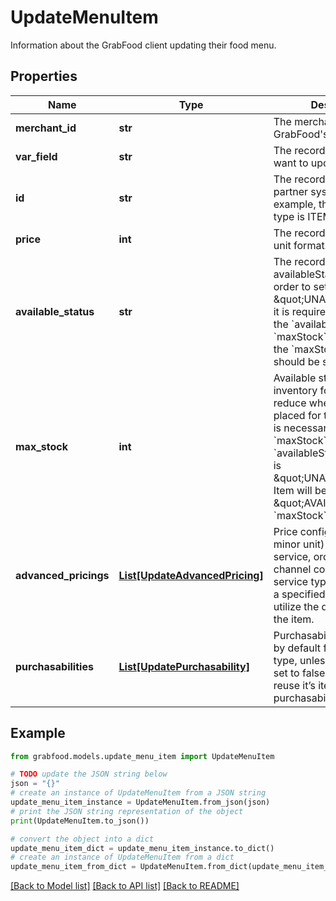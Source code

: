 # UpdateMenuItem

Information about the GrabFood client updating their food menu. 

## Properties

Name | Type | Description | Notes
------------ | ------------- | ------------- | -------------
**merchant_id** | **str** | The merchant&#39;s ID that is in GrabFood&#39;s database. | 
**var_field** | **str** | The record type that you want to update. | 
**id** | **str** | The record&#39;s ID on the partner system. For example, the item id in case type is ITEM. | 
**price** | **int** | The record&#39;s price in minor unit format. | [optional] 
**available_status** | **str** | The record&#39;s availableStatus.   Note: In order to set an item as \&quot;UNAVAILABLE\&quot;, it is required to update both the &#x60;availableStatus&#x60; and &#x60;maxStock&#x60; fields, whereby the &#x60;maxStock&#x60; value should be set to 0.  | [optional] 
**max_stock** | **int** | Available stocks under inventory for this item. Auto reduce when there is order placed for this item.  Note: It is necessary to set &#x60;maxStock&#x60; to 0 if the &#x60;availableStatus&#x60; of the item is \&quot;UNAVAILABLE\&quot;. Item will be set to \&quot;AVAILABLE\&quot; if &#x60;maxStock&#x60; &gt; 0.  | [optional] 
**advanced_pricings** | [**List[UpdateAdvancedPricing]**](UpdateAdvancedPricing.md) | Price configuration (in minor unit) for different service, order type and channel combination. If a service type does not have a specified price, it will utilize the default price of the item.  | [optional] 
**purchasabilities** | [**List[UpdatePurchasability]**](UpdatePurchasability.md) | Purchasability is set to true by default for all service type, unless it is explicitly set to false. Modifier will reuse it’s item’s purchasability.  | [optional] 

## Example

```python
from grabfood.models.update_menu_item import UpdateMenuItem

# TODO update the JSON string below
json = "{}"
# create an instance of UpdateMenuItem from a JSON string
update_menu_item_instance = UpdateMenuItem.from_json(json)
# print the JSON string representation of the object
print(UpdateMenuItem.to_json())

# convert the object into a dict
update_menu_item_dict = update_menu_item_instance.to_dict()
# create an instance of UpdateMenuItem from a dict
update_menu_item_from_dict = UpdateMenuItem.from_dict(update_menu_item_dict)
```
[[Back to Model list]](../README.md#documentation-for-models) [[Back to API list]](../README.md#documentation-for-api-endpoints) [[Back to README]](../README.md)


